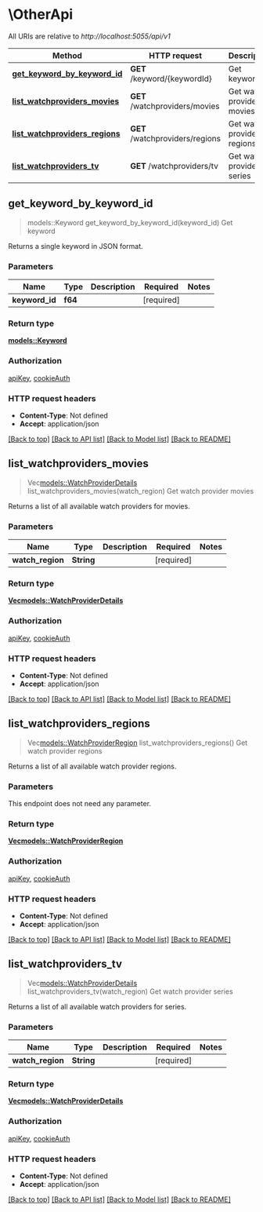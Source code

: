 # \OtherApi

All URIs are relative to *http://localhost:5055/api/v1*

Method | HTTP request | Description
------------- | ------------- | -------------
[**get_keyword_by_keyword_id**](OtherApi.md#get_keyword_by_keyword_id) | **GET** /keyword/{keywordId} | Get keyword
[**list_watchproviders_movies**](OtherApi.md#list_watchproviders_movies) | **GET** /watchproviders/movies | Get watch provider movies
[**list_watchproviders_regions**](OtherApi.md#list_watchproviders_regions) | **GET** /watchproviders/regions | Get watch provider regions
[**list_watchproviders_tv**](OtherApi.md#list_watchproviders_tv) | **GET** /watchproviders/tv | Get watch provider series



## get_keyword_by_keyword_id

> models::Keyword get_keyword_by_keyword_id(keyword_id)
Get keyword

Returns a single keyword in JSON format. 

### Parameters


Name | Type | Description  | Required | Notes
------------- | ------------- | ------------- | ------------- | -------------
**keyword_id** | **f64** |  | [required] |

### Return type

[**models::Keyword**](Keyword.md)

### Authorization

[apiKey](../README.md#apiKey), [cookieAuth](../README.md#cookieAuth)

### HTTP request headers

- **Content-Type**: Not defined
- **Accept**: application/json

[[Back to top]](#) [[Back to API list]](../README.md#documentation-for-api-endpoints) [[Back to Model list]](../README.md#documentation-for-models) [[Back to README]](../README.md)


## list_watchproviders_movies

> Vec<models::WatchProviderDetails> list_watchproviders_movies(watch_region)
Get watch provider movies

Returns a list of all available watch providers for movies. 

### Parameters


Name | Type | Description  | Required | Notes
------------- | ------------- | ------------- | ------------- | -------------
**watch_region** | **String** |  | [required] |

### Return type

[**Vec<models::WatchProviderDetails>**](WatchProviderDetails.md)

### Authorization

[apiKey](../README.md#apiKey), [cookieAuth](../README.md#cookieAuth)

### HTTP request headers

- **Content-Type**: Not defined
- **Accept**: application/json

[[Back to top]](#) [[Back to API list]](../README.md#documentation-for-api-endpoints) [[Back to Model list]](../README.md#documentation-for-models) [[Back to README]](../README.md)


## list_watchproviders_regions

> Vec<models::WatchProviderRegion> list_watchproviders_regions()
Get watch provider regions

Returns a list of all available watch provider regions. 

### Parameters

This endpoint does not need any parameter.

### Return type

[**Vec<models::WatchProviderRegion>**](WatchProviderRegion.md)

### Authorization

[apiKey](../README.md#apiKey), [cookieAuth](../README.md#cookieAuth)

### HTTP request headers

- **Content-Type**: Not defined
- **Accept**: application/json

[[Back to top]](#) [[Back to API list]](../README.md#documentation-for-api-endpoints) [[Back to Model list]](../README.md#documentation-for-models) [[Back to README]](../README.md)


## list_watchproviders_tv

> Vec<models::WatchProviderDetails> list_watchproviders_tv(watch_region)
Get watch provider series

Returns a list of all available watch providers for series. 

### Parameters


Name | Type | Description  | Required | Notes
------------- | ------------- | ------------- | ------------- | -------------
**watch_region** | **String** |  | [required] |

### Return type

[**Vec<models::WatchProviderDetails>**](WatchProviderDetails.md)

### Authorization

[apiKey](../README.md#apiKey), [cookieAuth](../README.md#cookieAuth)

### HTTP request headers

- **Content-Type**: Not defined
- **Accept**: application/json

[[Back to top]](#) [[Back to API list]](../README.md#documentation-for-api-endpoints) [[Back to Model list]](../README.md#documentation-for-models) [[Back to README]](../README.md)

